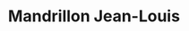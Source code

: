 ---
title: "Mandrillon Jean-Louis"
url: /baume-les-messieurs/mandrillon-jean-louis/
shop: Spirituosen
---